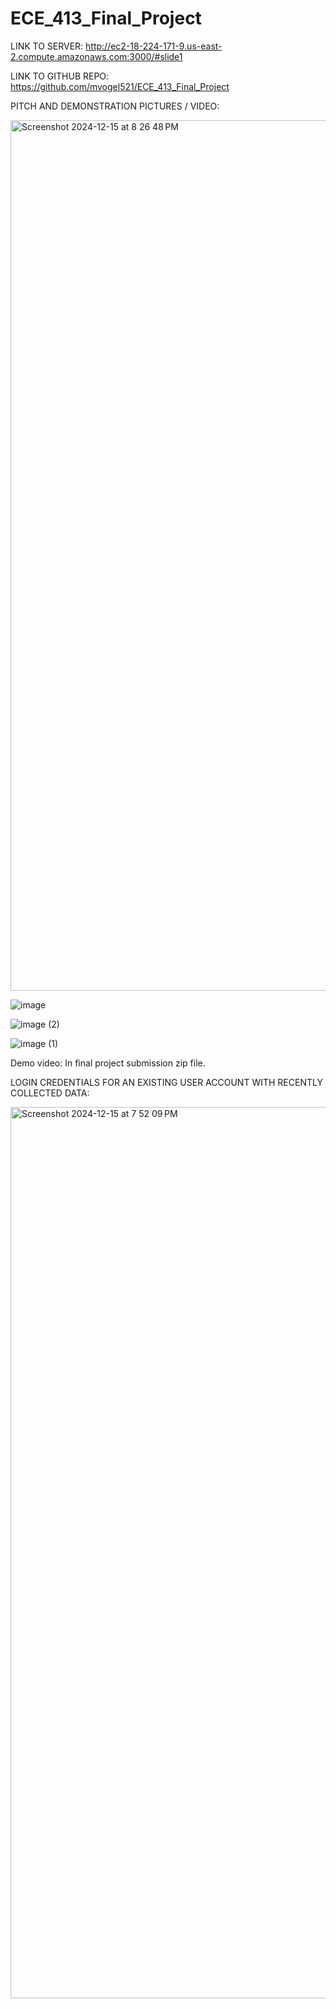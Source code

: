 # ECE_413_Final_Project

LINK TO SERVER:
http://ec2-18-224-171-9.us-east-2.compute.amazonaws.com:3000/#slide1

LINK TO GITHUB REPO:
https://github.com/mvogel521/ECE_413_Final_Project

PITCH AND DEMONSTRATION PICTURES / VIDEO:

<img width="1393" alt="Screenshot 2024-12-15 at 8 26 48 PM" src="https://github.com/user-attachments/assets/4b2adb0f-2def-428c-9e4b-e17d464ef4ff" />

![image](https://github.com/user-attachments/assets/6a9f9abc-6a0a-498e-a836-3c9130f06141)

![image (2)](https://github.com/user-attachments/assets/224b76bb-2511-4bd9-8b82-898bedab861a)

![image (1)](https://github.com/user-attachments/assets/69e95c02-b71a-4631-8840-bf30f738f7e5)

Demo video:
In final project submission zip file.


LOGIN CREDENTIALS FOR AN EXISTING USER ACCOUNT WITH RECENTLY COLLECTED DATA:


<img width="1426" alt="Screenshot 2024-12-15 at 7 52 09 PM" src="https://github.com/user-attachments/assets/27a4bd6a-8ade-4cdd-bf7a-75f005ed2a8b" />



